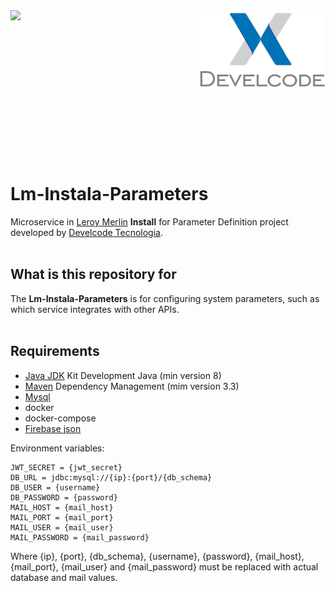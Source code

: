 <img width=40% align="left" src="https://github.com/leroy-merlin-br/jobs/blob/master/logo.png">
<img width=40% align="right" src="https://github.com/elton-develcode/images/blob/master/logos/develcode2.png">
</br></br></br></br></br></br></br></br></br></br></br></br></br></br>

# Lm-Instala-Parameters

Microservice in [Leroy Merlin](https://www.leroymerlin.com.br/) **Install** for Parameter Definition project developed by [Develcode Tecnologia](https://www.develcode.com.br/).
</br></br>

## What is this repository for
The **Lm-Instala-Parameters** is for configuring system parameters, such as which service integrates with other APIs.
</br></br>

## Requirements
- [Java JDK](https://www.oracle.com/technetwork/pt/java/javase/overview/index.html) Kit Development Java (min version 8)
- [Maven](https://maven.apache.org/) Dependency Management (mim version 3.3)
- [Mysql](https://maven.apache.org/)
- docker
- docker-compose
- [Firebase json](DEVELOPERS.md)

Environment variables:

    JWT_SECRET = {jwt_secret}
	DB_URL = jdbc:mysql://{ip}:{port}/{db_schema} 
	DB_USER = {username}
	DB_PASSWORD = {password}
	MAIL_HOST = {mail_host}
	MAIL_PORT = {mail_port}
	MAIL_USER = {mail_user}
	MAIL_PASSWORD = {mail_password}

Where {ip}, {port}, {db_schema}, {username}, {password}, {mail_host}, {mail_port}, {mail_user} and
{mail_password} must be replaced with actual database and mail values.
